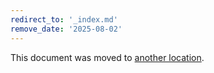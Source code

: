 ```yaml
---
redirect_to: '_index.md'
remove_date: '2025-08-02'
---
```


<!-- markdownlint-disable -->

This document was moved to [another location](_index.md).

<!-- This redirect file can be deleted after <2025-08-02>. -->
<!-- Redirects that point to other docs in the same project expire in three months. -->
<!-- Redirects that point to docs in a different project or site (link is not relative and starts with `https:`) expire in one year. -->
<!-- Before deletion, see: https://docs.gitlab.com/ee/development/documentation/redirects.html -->

